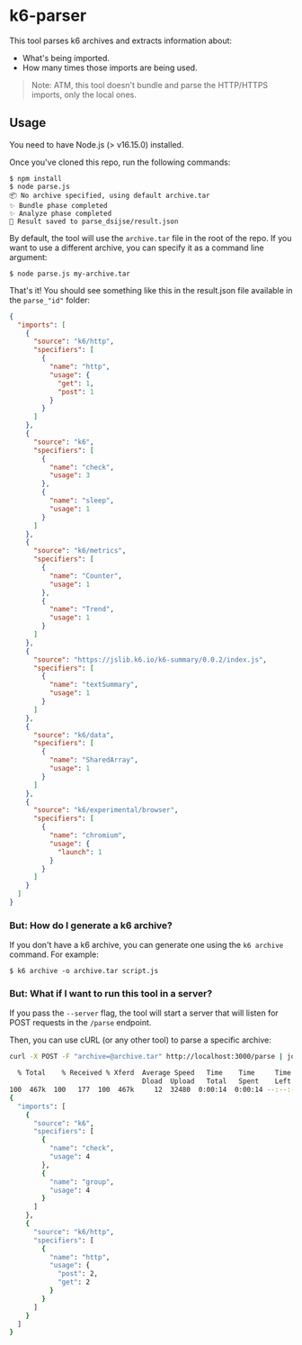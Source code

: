 # k6-parser
This tool parses k6 archives and extracts information about:
- What's being imported.
- How many times those imports are being used.

> Note: ATM, this tool doesn't bundle and parse the HTTP/HTTPS imports, only the local ones.

## Usage

You need to have Node.js (> v16.15.0) installed. 

Once you've cloned this repo, run the following commands:
```
$ npm install
$ node parse.js
📦 No archive specified, using default archive.tar
✨ Bundle phase completed
✨ Analyze phase completed
📜 Result saved to parse_dsijse/result.json
```

By default, the tool will use the `archive.tar` file in the root of the repo. If you want to use a different archive, you can specify it as a command line argument:
```
$ node parse.js my-archive.tar
```

That's it! You should see something like this in the result.json file available in the `parse_"id"` folder:
```json
{
  "imports": [
    {
      "source": "k6/http",
      "specifiers": [
        {
          "name": "http",
          "usage": {
            "get": 1,
            "post": 1
          }
        }
      ]
    },
    {
      "source": "k6",
      "specifiers": [
        {
          "name": "check",
          "usage": 3
        },
        {
          "name": "sleep",
          "usage": 1
        }
      ]
    },
    {
      "source": "k6/metrics",
      "specifiers": [
        {
          "name": "Counter",
          "usage": 1
        },
        {
          "name": "Trend",
          "usage": 1
        }
      ]
    },
    {
      "source": "https://jslib.k6.io/k6-summary/0.0.2/index.js",
      "specifiers": [
        {
          "name": "textSummary",
          "usage": 1
        }
      ]
    },
    {
      "source": "k6/data",
      "specifiers": [
        {
          "name": "SharedArray",
          "usage": 1
        }
      ]
    },
    {
      "source": "k6/experimental/browser",
      "specifiers": [
        {
          "name": "chromium",
          "usage": {
            "launch": 1
          }
        }
      ]
    }
  ]
}
```

### But: How do I generate a k6 archive?

If you don't have a k6 archive, you can generate one using the `k6 archive` command. For example:
```
$ k6 archive -o archive.tar script.js
```

### But: What if I want to run this tool in a server?

If you pass the `--server` flag, the tool will start a server that will listen for POST requests in the `/parse` endpoint.

Then, you can use cURL (or any other tool) to parse a specific archive:
```bash
curl -X POST -F "archive=@archive.tar" http://localhost:3000/parse | jq '.'

  % Total    % Received % Xferd  Average Speed   Time    Time     Time  Current
                                 Dload  Upload   Total   Spent    Left  Speed
100  467k  100   177  100  467k     12  32480  0:00:14  0:00:14 --:--:--    44
{
  "imports": [
    {
      "source": "k6",
      "specifiers": [
        {
          "name": "check",
          "usage": 4
        },
        {
          "name": "group",
          "usage": 4
        }
      ]
    },
    {
      "source": "k6/http",
      "specifiers": [
        {
          "name": "http",
          "usage": {
            "post": 2,
            "get": 2
          }
        }
      ]
    }
  ]
}
```
